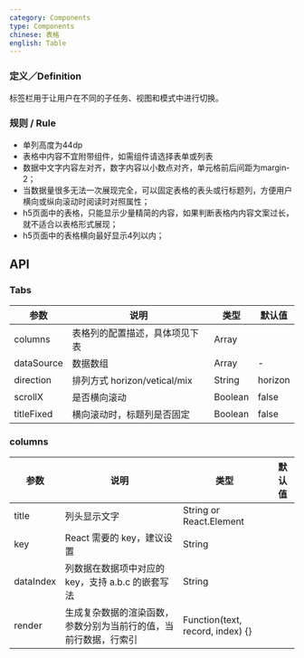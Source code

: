```yaml
---
category: Components
type: Components
chinese: 表格
english: Table
---
```


### 定义／Definition

标签栏用于让用户在不同的子任务、视图和模式中进行切换。

### 规则 / Rule
- 单列高度为44dp
- 表格中内容不宜附带组件，如需组件请选择表单或列表
- 数据中文字内容左对齐，数字内容以小数点对齐，单元格前后间距为margin-2；
- 当数据量很多无法一次展现完全，可以固定表格的表头或行标题列，方便用户横向或纵向滚动时阅读时对照属性；
- h5页面中的表格，只能显示少量精简的内容，如果判断表格内内容文案过长，就不适合以表格形式展现；
- h5页面中的表格横向最好显示4列以内； 




## API

### Tabs

| 参数             | 说明                                         | 类型     | 默认值        |
|------------------|----------------------------------------------|----------|---------------|
| columns        | 表格列的配置描述，具体项见下表                     | Array   |             |
| dataSource | 数据数组	 | Array   | -    |
| direction         | 排列方式 horizon/vetical/mix                              | String | horizon            |
| scrollX | 是否横向滚动    |  Boolean   |    false    |
| titleFixed | 横向滚动时，标题列是否固定   | Boolean   | false      |


### columns 

| 参数             | 说明                                         | 类型     | 默认值        |
|------------------|----------------------------------------------|----------|---------------|
| title        | 列头显示文字                    | String or React.Element   |             |
| key | React 需要的 key，建议设置	 | String   |     |
| dataIndex         | 列数据在数据项中对应的 key，支持 a.b.c 的嵌套写法             | String |             |
| render | 生成复杂数据的渲染函数，参数分别为当前行的值，当前行数据，行索引    |  Function(text, record, index) {}   
 




